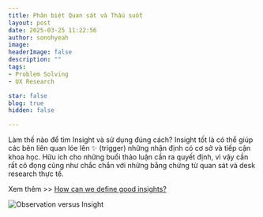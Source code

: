 ```yaml
---
title: Phân biệt Quan sát và Thấu suốt
layout: post
date: 2025-03-25 11:22:56
author: sonohyeah
image: 
headerImage: false
description: ""
tags:
- Problem Solving
- UX Research

star: false
blog: true
hidden: false

---
```


Làm thế nào để tìm Insight và sử dụng đúng cách? Insight tốt là có thể giúp các bên liên quan lóe lên ✨ (trigger) những nhận định có cơ sở và tiếp cận khoa học. Hữu ích cho những buổi thảo luận cần ra quyết định, vì vậy cần rất cô đọng cũng như chắc chắn với những bằng chứng từ quan sát và desk research thực tế.

Xem thêm >> [How can we define good insights?](/micro/2024-06-21-good-insights)

![Observation versus Insight](/micro/observation-insight.png)